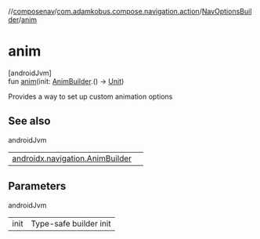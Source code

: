 //[composenav](../../../index.md)/[com.adamkobus.compose.navigation.action](../index.md)/[NavOptionsBuilder](index.md)/[anim](anim.md)

# anim

[androidJvm]\
fun [anim](anim.md)(init: [AnimBuilder](https://developer.android.com/reference/kotlin/androidx/navigation/AnimBuilder.html).() -&gt; [Unit](https://kotlinlang.org/api/latest/jvm/stdlib/kotlin/-unit/index.html))

Provides a way to set up custom animation options

## See also

androidJvm

| | |
|---|---|
| [androidx.navigation.AnimBuilder](https://developer.android.com/reference/kotlin/androidx/navigation/AnimBuilder.html) |  |

## Parameters

androidJvm

| | |
|---|---|
| init | Type-safe builder init |
